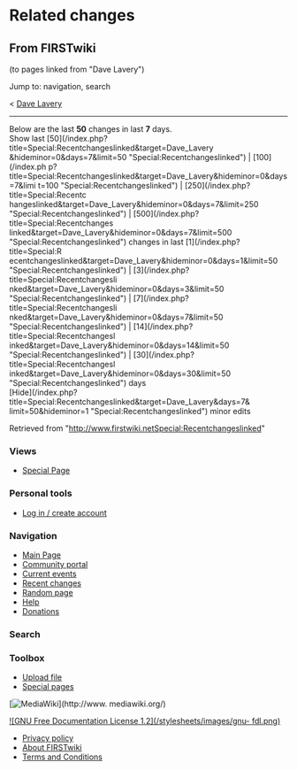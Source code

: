 # Related changes

## From FIRSTwiki

(to pages linked from "Dave Lavery")

Jump to: navigation, search

< [Dave Lavery](/index.php?title=Dave_Lavery&redirect=no "Dave Lavery")

--------------------------------------------------------------------------------

Below are the last **50** changes in last **7** days.<br>
Show last [50](/index.php?title=Special:Recentchangeslinked&target=Dave_Lavery
&hideminor=0&days=7&limit=50 "Special:Recentchangeslinked") | [100](/index.ph
p?title=Special:Recentchangeslinked&target=Dave_Lavery&hideminor=0&days=7&limi
t=100 "Special:Recentchangeslinked") | [250](/index.php?title=Special:Recentc
hangeslinked&target=Dave_Lavery&hideminor=0&days=7&limit=250 "Special:Recentchangeslinked") | [500](/index.php?title=Special:Recentchanges
linked&target=Dave_Lavery&hideminor=0&days=7&limit=500 "Special:Recentchangeslinked") changes in last [1](/index.php?title=Special:R
ecentchangeslinked&target=Dave_Lavery&hideminor=0&days=1&limit=50 "Special:Recentchangeslinked") | [3](/index.php?title=Special:Recentchangesli
nked&target=Dave_Lavery&hideminor=0&days=3&limit=50 "Special:Recentchangeslinked") | [7](/index.php?title=Special:Recentchangesli
nked&target=Dave_Lavery&hideminor=0&days=7&limit=50 "Special:Recentchangeslinked") | [14](/index.php?title=Special:Recentchangesl
inked&target=Dave_Lavery&hideminor=0&days=14&limit=50 "Special:Recentchangeslinked") | [30](/index.php?title=Special:Recentchangesl
inked&target=Dave_Lavery&hideminor=0&days=30&limit=50 "Special:Recentchangeslinked") days<br>
[Hide](/index.php?title=Special:Recentchangeslinked&target=Dave_Lavery&days=7&
limit=50&hideminor=1 "Special:Recentchangeslinked") minor edits

Retrieved from "<http://www.firstwiki.netSpecial:Recentchangeslinked>"

### Views

- [Special Page](Special:Recentchangeslinked/Dave_Lavery)

### Personal tools

- [Log in / create account](/index.php?title=Special:Userlogin&returnto=Special:Recentchangeslinked)

[](Main_Page "Main Page")

### Navigation

- [Main Page](Main_Page)
- [Community portal](FIRSTwiki:Community_portal)
- [Current events](Current_events)
- [Recent changes](Special:Recentchanges)
- [Random page](Special:Random)
- [Help](FIRSTwiki:Help)
- [Donations](FIRSTwiki:Site_support)

### Search

### Toolbox

- [Upload file](Special:Upload)
- [Special pages](Special:Specialpages)

[![MediaWiki](/skins/common/images/poweredby_mediawiki_88x31.png)](http://www.
mediawiki.org/)

[![GNU Free Documentation License 1.2](/stylesheets/images/gnu-
fdl.png)](http://www.gnu.org/copyleft/fdl.html)

- [Privacy policy](FIRSTwiki:Privacy_policy "FIRSTwiki:Privacy policy")
- [About FIRSTwiki](FIRSTwiki:About "FIRSTwiki:About")
- [Terms and Conditions](FIRSTwiki:Terms_and_conditions "FIRSTwiki:Terms and conditions")
